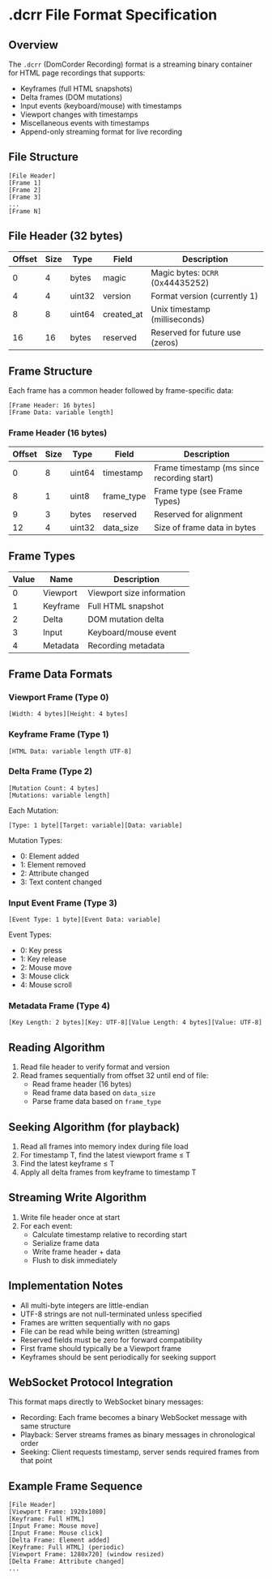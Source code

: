 # .dcrr File Format Specification

## Overview

The `.dcrr` (DomCorder Recording) format is a streaming binary container for HTML page recordings that supports:

- Keyframes (full HTML snapshots)
- Delta frames (DOM mutations)
- Input events (keyboard/mouse) with timestamps
- Viewport changes with timestamps
- Miscellaneous events with timestamps
- Append-only streaming format for live recording

## File Structure

```
[File Header]
[Frame 1]
[Frame 2]
[Frame 3]
...
[Frame N]
```

## File Header (32 bytes)

| Offset | Size | Type   | Field      | Description                      |
| ------ | ---- | ------ | ---------- | -------------------------------- |
| 0      | 4    | bytes  | magic      | Magic bytes: `DCRR` (0x44435252) |
| 4      | 4    | uint32 | version    | Format version (currently 1)     |
| 8      | 8    | uint64 | created_at | Unix timestamp (milliseconds)    |
| 16     | 16   | bytes  | reserved   | Reserved for future use (zeros)  |

## Frame Structure

Each frame has a common header followed by frame-specific data:

```
[Frame Header: 16 bytes]
[Frame Data: variable length]
```

### Frame Header (16 bytes)

| Offset | Size | Type   | Field      | Description                                |
| ------ | ---- | ------ | ---------- | ------------------------------------------ |
| 0      | 8    | uint64 | timestamp  | Frame timestamp (ms since recording start) |
| 8      | 1    | uint8  | frame_type | Frame type (see Frame Types)               |
| 9      | 3    | bytes  | reserved   | Reserved for alignment                     |
| 12     | 4    | uint32 | data_size  | Size of frame data in bytes                |

## Frame Types

| Value | Name     | Description               |
| ----- | -------- | ------------------------- |
| 0     | Viewport | Viewport size information |
| 1     | Keyframe | Full HTML snapshot        |
| 2     | Delta    | DOM mutation delta        |
| 3     | Input    | Keyboard/mouse event      |
| 4     | Metadata | Recording metadata        |

## Frame Data Formats

### Viewport Frame (Type 0)

```
[Width: 4 bytes][Height: 4 bytes]
```

### Keyframe Frame (Type 1)

```
[HTML Data: variable length UTF-8]
```

### Delta Frame (Type 2)

```
[Mutation Count: 4 bytes]
[Mutations: variable length]
```

Each Mutation:

```
[Type: 1 byte][Target: variable][Data: variable]
```

Mutation Types:

- 0: Element added
- 1: Element removed
- 2: Attribute changed
- 3: Text content changed

### Input Event Frame (Type 3)

```
[Event Type: 1 byte][Event Data: variable]
```

Event Types:

- 0: Key press
- 1: Key release
- 2: Mouse move
- 3: Mouse click
- 4: Mouse scroll

### Metadata Frame (Type 4)

```
[Key Length: 2 bytes][Key: UTF-8][Value Length: 4 bytes][Value: UTF-8]
```

## Reading Algorithm

1. Read file header to verify format and version
2. Read frames sequentially from offset 32 until end of file:
   - Read frame header (16 bytes)
   - Read frame data based on `data_size`
   - Parse frame data based on `frame_type`

## Seeking Algorithm (for playback)

1. Read all frames into memory index during file load
2. For timestamp T, find the latest viewport frame ≤ T
3. Find the latest keyframe ≤ T
4. Apply all delta frames from keyframe to timestamp T

## Streaming Write Algorithm

1. Write file header once at start
2. For each event:
   - Calculate timestamp relative to recording start
   - Serialize frame data
   - Write frame header + data
   - Flush to disk immediately

## Implementation Notes

- All multi-byte integers are little-endian
- UTF-8 strings are not null-terminated unless specified
- Frames are written sequentially with no gaps
- File can be read while being written (streaming)
- Reserved fields must be zero for forward compatibility
- First frame should typically be a Viewport frame
- Keyframes should be sent periodically for seeking support

## WebSocket Protocol Integration

This format maps directly to WebSocket binary messages:

- Recording: Each frame becomes a binary WebSocket message with same structure
- Playback: Server streams frames as binary messages in chronological order
- Seeking: Client requests timestamp, server sends required frames from that point

## Example Frame Sequence

```
[File Header]
[Viewport Frame: 1920x1080]
[Keyframe: Full HTML]
[Input Frame: Mouse move]
[Input Frame: Mouse click]
[Delta Frame: Element added]
[Keyframe: Full HTML] (periodic)
[Viewport Frame: 1280x720] (window resized)
[Delta Frame: Attribute changed]
...
```
